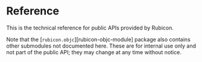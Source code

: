 # Reference

This is the technical reference for public APIs provided by Rubicon.

Note that the [`rubicon.objc`][rubicon-objc-module] package also
contains other submodules not documented here. These are for internal
use only and not part of the public API; they may change at any time
without notice.
